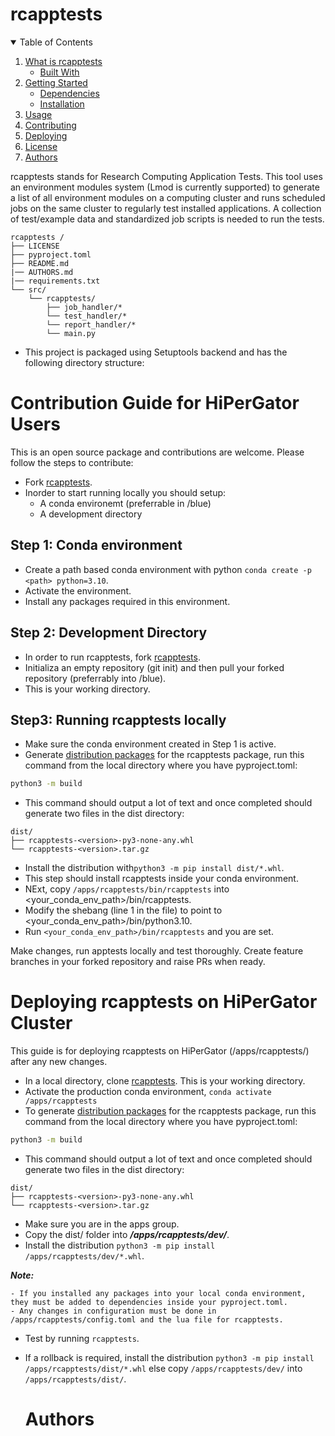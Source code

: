 # rcapptests

<!-- TABLE OF CONTENTS -->
<details open="open">
  <summary>Table of Contents</summary>
  <ol>
    <li>
      <a href="#about-the-project">What is rcapptests</a>
      <ul>
        <li><a href="#built-with">Built With</a></li>
      </ul>
    </li>
    <li>
      <a href="#getting-started">Getting Started</a>
      <ul>
        <li><a href="#dependencies">Dependencies</a></li>
        <li><a href="#installation">Installation</a></li>
      </ul>
    </li>
    <li><a href="#usage">Usage</a></li>
    <li><a href="#contribution-guide-for-hipergator-users">Contributing</a></li>
    <li><a href="#deploying-rcapptests-on-hipergator-cluster">Deploying</a></li>
    <li><a href="#license">License</a></li>
    <li><a href="#authors">Authors</a></li>
  
  </ol>
</details>

rcapptests stands for Research Computing Application Tests. This tool uses an environment modules
system (Lmod is currently supported) to generate a list of all environment modules on a computing
cluster and runs scheduled jobs on the same cluster to regularly test installed applications. A
collection of test/example data and standardized job scripts is needed to run the tests.

```
rcapptests /
├── LICENSE
├── pyproject.toml
├── README.md
|── AUTHORS.md
|── requirements.txt
└── src/
    └── rcapptests/
        ├── job_handler/*
        └── test_handler/*
        └── report_handler/*
        └── main.py
```
- This project is packaged using Setuptools backend and has the following directory structure:
# Contribution Guide for HiPerGator Users
This is an open source package and contributions are welcome. Please follow the steps to contribute:
- Fork [rcapptests](https://github.com/UFResearchComputing/rcapptests>).
- Inorder to start running locally you should setup:
    - A conda environemt (preferrable in /blue)
    - A development directory
 ## Step 1: Conda environment
 - Create a path based conda environment with python ```conda create -p <path> python=3.10```.
 - Activate the environment.
 - Install any packages required in this environment.

 ## Step 2: Development Directory
- In order to run rcapptests, fork [rcapptests](https://github.com/UFResearchComputing/rcapptests).
- Initializa an empty repository (git init) and then pull your forked repository (preferrably into /blue).
- This is your working directory.

## Step3: Running rcapptests locally
- Make sure the conda environment created in Step 1 is active.
- Generate [distribution packages](https://packaging.python.org/glossary/#term-distribution-package) for the rcapptests package, run this command from the local directory where you have pyproject.toml:
```sh
python3 -m build
```
- This command should output a lot of text and once completed should generate two files in the dist directory:
```
dist/
├── rcapptests-<version>-py3-none-any.whl
└── rcapptests-<version>.tar.gz
```
- Install the distribution with```python3 -m pip install dist/*.whl```.
- This step should install rcapptests inside your conda environment.
- NExt, copy ```/apps/rcapptests/bin/rcapptests``` into <your_conda_env_path>/bin/rcapptests.
- Modify the shebang (line 1 in the file) to point to <your_conda_env_path>/bin/python3.10.
- Run ```<your_conda_env_path>/bin/rcapptests``` and you are set.

Make changes, run apptests locally and test thoroughly. Create feature branches in your forked repository and raise PRs when ready.

# Deploying rcapptests on HiPerGator Cluster
This guide is for deploying rcapptests on HiPerGator (/apps/rcapptests/) after any new changes. 
- In a local directory, clone [rcapptests](https://github.com/UFResearchComputing/rcapptests>). This is your working directory.
- Activate the production conda environment, ```conda activate /apps/rcapptests```
- To generate [distribution packages](https://packaging.python.org/glossary/#term-distribution-package) for the rcapptests package, run this command from the local directory where you have pyproject.toml:
```sh
python3 -m build
```
- This command should output a lot of text and once completed should generate two files in the dist directory:
```
dist/
├── rcapptests-<version>-py3-none-any.whl
└── rcapptests-<version>.tar.gz
```
- Make sure you are in the apps group.
- Copy the dist/ folder into ***/apps/rcapptests/dev/***.
- Install the distribution ```python3 -m pip install /apps/rcapptests/dev/*.whl```.

***Note:***
```
- If you installed any packages into your local conda environment, they must be added to dependencies inside your pyproject.toml.
- Any changes in configuration must be done in /apps/rcapptests/config.toml and the lua file for rcapptests.
```
- Test by running ```rcapptests```.
- If a rollback is required, install the distribution ```python3 -m pip install /apps/rcapptests/dist/*.whl``` else copy ```/apps/rcapptests/dev/``` into ```/apps/rcapptests/dist/```.

  # Authors
  

